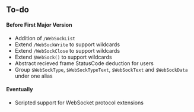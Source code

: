 To-do
-------

#### Before First Major Version  
* Addition of `/WebSockList`  
* Extend `/WebSockWrite` to support wildcards  
* Extend `/WebSockClose` to support wildcards  
* Extend `$WebSock()` to support wildcards  
* Abstract recieved frame StatusCode deduction for users  
* Group `$WebSockType`, `$WebSockTypeText`, `$WebSockText` and `$WebSockData` under one alias  

#### Eventually  
* Scripted support for WebSocket protocol extensions

